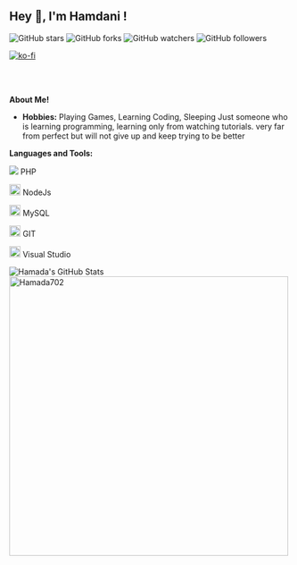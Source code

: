 <h2  title="hehehe"> Hey 👋, I'm Hamdani !</h2>


![GitHub stars](https://img.shields.io/github/stars/Hamada702/Hamada702?style=social) ![GitHub forks](https://img.shields.io/github/forks/Hamada702/Hamada702?style=social) ![GitHub watchers](https://img.shields.io/github/watchers/Hamada702/Hamada702?style=social) ![GitHub followers](https://img.shields.io/github/followers/Hamada702?style=social)



[![ko-fi](https://ko-fi.com/img/githubbutton_sm.svg)](https://ko-fi.com/M4M7LC2QG)
  
  

<br  />

<br  />

  
  

 

  

**About Me!**

  

- **Hobbies:** Playing Games, Learning Coding, Sleeping
Just someone who is learning programming, learning only from watching tutorials.
very far from perfect but will not give up and keep trying to be better

  
  
  

**Languages and Tools:**

  
  

<code><img  hight="20"  src="http://asissta.yn.lt/icn/php.png"></code> PHP

<code><img  height="20"  src="http://asissta.yn.lt/icn/nodejs.png"></code> NodeJs

  

<code><img  height="20"  src="http://asissta.yn.lt/icn/mysql.png"></code> MySQL


  

<code><img  height="20"  src="http://asissta.yn.lt/icn/git.png"></code> GIT


  

<code><img  height="20"  src="http://asissta.yn.lt/icn/vscode.png"></code> Visual Studio

  

<img  src="https://github-readme-stats.vercel.app/api?username=Hamada702&show_icons=true&hide_border=true&count_private=true&theme=shades-of-purple&icon_color=fad000"  alt="Hamada's GitHub Stats">


<img  align="center"  width=500  src="https://github-readme-stats.vercel.app/api/top-langs/?username=Hamada702&count_private=true&theme=radical"  alt="Hamada702"  />
